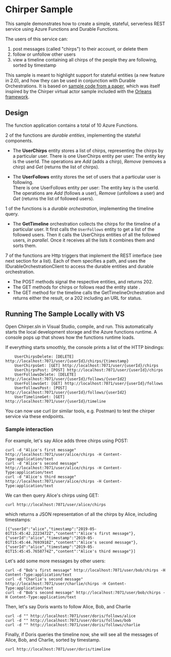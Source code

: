 ﻿# Chirper Sample

This sample demonstrates how to create a simple, stateful, serverless REST service using 
Azure Functions and Durable Functions. 

The users of this service can: 

1. post messages (called "chirps") to their account, or delete them
2. follow or unfollow other users
3. view a timeline containing all chirps of the people they are following, sorted by timestamp

This sample is meant to highlight support for stateful entities (a new feature in 2.0), and how they 
can be used in conjunction with Durable Orchestrations. It is based on
[sample code from a paper](https://www.microsoft.com/en-us/research/publication/reactive-caching-for-composed-services/), 
which was itself inspired by the Chirper virtual actor sample included with the 
[Orleans framework](https://github.com/dotnet/orleans).


## Design

The function application contains a total of 10 Azure Functions.

2 of the functions are *durable entities*, implementing the stateful components.

  - The **UserChirps** entity stores a list of chirps, representing the chirps by a particular user. 
    There is one UserChirps entity per user: The entity key is the userId. The operations are *Add* (adds a chirp), 
    *Remove* (removes a chirp) and *Get* (returns the list of chirps).

  - The **UserFollows** entity stores the set of users that a particular user is following.  
    There is one UserFollows entity per user: The entity key is the userId. The operations are *Add* (follows a user), 
    *Remove* (unfollows a user) and *Get* (returns the list of followed users).

1 of the functions is a *durable orchestration*, implementing the timeline query.

  - The **GetTimeline** orchestration collects the chirps for the timeline of a particular user. 
    It first calls the `UserFollows` entity to get a list of the followed users. Then it calls the UserChirps
    entities of all the followed users, *in parallel*. Once it receives all the lists
    it combines them and sorts them.

7 of the functions are Http triggers that implement the REST interface (see next section for a list). Each of them specifies a path, and uses
the IDurableOrchestrationClient to access the durable entities and durable orchestration. 

  - The POST methods signal the respective entities, and returns 202.
  - The GET methods for chirps or follows read the entity state .
  - The GET method for the timeline calls the GetTimelineOrchestration and returns either the result, 
    or a 202 including an URL for status.


## Running The Sample Locally with VS

Open Chirper.sln in Visual Studio, compile, and run. This automatically 
starts the local development storage and the Azure functions runtime. A console pops up 
that shows how the functions runtime loads.

If everything starts smoothly, the console prints a list of the HTTP bindings:

        UserChirpsDelete: [DELETE] http://localhost:7071/user/{userId}/chirps/{timestamp}
        UserChirpsGet: [GET] http://localhost:7071/user/{userId}/chirps
        UserChirpsPost: [POST] http://localhost:7071/user/{userId}/chirps
        UserFollowsDelete: [DELETE] http://localhost:7071/user/{userId}/follows/{userId2}
        UserFollowsGet: [GET] http://localhost:7071/user/{userId}/follows
        UserFollowsPost: [POST] http://localhost:7071/user/{userId}/follows/{userId2}
        UserTimelineGet: [GET] http://localhost:7071/user/{userId}/timeline


You can now use curl (or similar tools, e.g. Postman) to test the chirper service via these endpoints. 

### Sample interaction

For example, let's say Alice adds three chirps using POST:

    curl -d "Alice's first message" http://localhost:7071/user/alice/chirps -H Content-Type:application/text
    curl -d "Alice's second message" http://localhost:7071/user/alice/chirps -H Content-Type:application/text
    curl -d "Alice's third message" http://localhost:7071/user/alice/chirps -H Content-Type:application/text

We can then query Alice's chirps using GET:

    curl http://localhost:7071/user/alice/chirps

which returns a JSON representation of all the chirps by Alice, including timestamps:

    [{"userId":"alice","timestamp":"2019-05-01T15:45:42.2223472Z","content":"Alice's first message"},{"userId":"alice","timestamp":"2019-05-01T15:45:44.7693918Z","content":"Alice's second message"},{"userId":"alice","timestamp":"2019-05-01T15:45:45.7658774Z","content":"Alice's third message"}]

Let's add some more messages by other users:

    curl -d "Bob's first message" http://localhost:7071/user/bob/chirps -H Content-Type:application/text
    curl -d "Charlie's second message" http://localhost:7071/user/charlie/chirps -H Content-Type:application/text
    curl -d "Bob's second message" http://localhost:7071/user/bob/chirps -H Content-Type:application/text

Then, let's say Doris wants to follow Alice, Bob, and Charlie

    curl -d "" http://localhost:7071/user/doris/follows/alice
    curl -d "" http://localhost:7071/user/doris/follows/bob
    curl -d "" http://localhost:7071/user/doris/follows/charlie

Finally, if Doris queries the timeline now, she will see all the messages of Alice, Bob, and Charlie, sorted by timestamp.

    curl http://localhost:7071/user/doris/timeline



